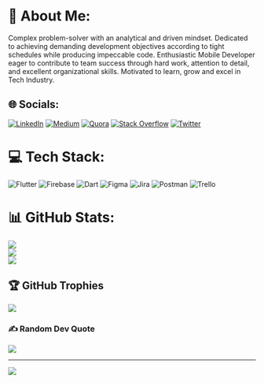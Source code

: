 # 💫 About Me:
Complex problem-solver with an analytical and driven mindset. Dedicated to achieving demanding development objectives according to tight schedules while producing impeccable code. Enthusiastic Mobile Developer eager to contribute to team success through hard work, attention to detail, and excellent organizational skills. Motivated to learn, grow and excel in Tech Industry.


## 🌐 Socials:
[![LinkedIn](https://img.shields.io/badge/LinkedIn-%230077B5.svg?logo=linkedin&logoColor=white)](https://linkedin.com/in/https://www.linkedin.com/in/adzumrjada/) [![Medium](https://img.shields.io/badge/Medium-12100E?logo=medium&logoColor=white)](https://medium.com/@https://medium.com/@adzumrjada) [![Quora](https://img.shields.io/badge/Quora-%23B92B27.svg?logo=Quora&logoColor=white)](https://quora.com/profile/https://www.quora.com/profile/Abdulaziz-Umar-Jada) [![Stack Overflow](https://img.shields.io/badge/-Stackoverflow-FE7A16?logo=stack-overflow&logoColor=white)](https://stackoverflow.com/users/https://stackoverflow.com/users/7685942/adzumr) [![Twitter](https://img.shields.io/badge/Twitter-%231DA1F2.svg?logo=Twitter&logoColor=white)](https://twitter.com/https://twitter.com/adzumrjada) 

# 💻 Tech Stack:
![Flutter](https://img.shields.io/badge/Flutter-%2302569B.svg?style=for-the-badge&logo=Flutter&logoColor=white) ![Firebase](https://img.shields.io/badge/firebase-%23039BE5.svg?style=for-the-badge&logo=firebase) ![Dart](https://img.shields.io/badge/dart-%230175C2.svg?style=for-the-badge&logo=dart&logoColor=white) 	![Figma](https://img.shields.io/badge/figma-%23F24E1E.svg?style=for-the-badge&logo=figma&logoColor=white) ![Jira](https://img.shields.io/badge/jira-%230A0FFF.svg?style=for-the-badge&logo=jira&logoColor=white) ![Postman](https://img.shields.io/badge/Postman-FF6C37?style=for-the-badge&logo=postman&logoColor=white) ![Trello](https://img.shields.io/badge/Trello-%23026AA7.svg?style=for-the-badge&logo=Trello&logoColor=white)
# 📊 GitHub Stats:
![](https://github-readme-stats.vercel.app/api?username=Adzumr&theme=vue&hide_border=false&include_all_commits=false&count_private=false)<br/>
![](https://github-readme-streak-stats.herokuapp.com/?user=Adzumr&theme=vue&hide_border=false)<br/>
![](https://github-readme-stats.vercel.app/api/top-langs/?username=Adzumr&theme=vue&hide_border=false&include_all_commits=false&count_private=false&layout=compact)

## 🏆 GitHub Trophies
![](https://github-profile-trophy.vercel.app/?username=Adzumr&theme=radical&no-frame=true&no-bg=true&margin-w=4)

### ✍️ Random Dev Quote
![](https://quotes-github-readme.vercel.app/api?type=horizontal&theme=dark)

---
[![](https://visitcount.itsvg.in/api?id=Adzumr&icon=0&color=0)](https://visitcount.itsvg.in)
